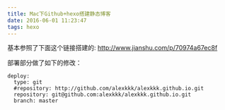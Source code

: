 ```yaml
---
title: Mac下Github+hexo搭建静态博客
date: 2016-06-01 11:23:47
tags: hexo
---
```


基本参照了下面这个链接搭建的: http://www.jianshu.com/p/70974a67ec8f

部署部分做了如下的修改：
```
deploy:
  type: git
  #repository: http://github.com/alexkkk/alexkkk.github.io.git
  repository: git@github.com:alexkkk/alexkkk.github.io.git
  branch: master
```




